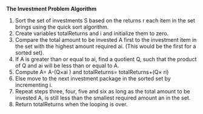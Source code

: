 **The Investment Problem Algorithm**<br>

1. Sort the set of investments S based on the returns r each item in the set brings using the quick sort algorithm. 
2. Create variables totalReturns and i and initialize them to zero.
3. Compare the total amount to be invested A first to the investment item in the set with the highest amount required ai. (This would be the first for a sorted set).
4. If A is greater than or equal to ai, find a quotient Q, such that the product of Q and ai will be less than or equal to A.
5. Compute A= A-(Q×ai ) and totalReturns= totalReturns+(Q× ri)
6. Else move to the next investment package in the sorted set by incrementing i.
7. Repeat steps three, four, five and six as long as the total amount to be invested A, is still less than the smallest required amount an in the set.
8. Return totalReturns when the looping is over.
